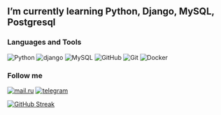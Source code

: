 


## I’m currently learning Python, Django, MySQL, Postgresql

### Languages and Tools

![Python](https://img.shields.io/badge/-Python-404040?style=flat-square&logo=Python)
![django](https://img.shields.io/badge/-django-404040?style=flat-square&logo=django)
![MySQL](https://img.shields.io/badge/-MySQL-404040?style=flat-square&logo=MySQL)
![GitHub](https://img.shields.io/badge/-GitHub-404040?style=flat-square&logo=GitHub)
![Git](https://img.shields.io/badge/-Git-404040?style=flat-square&logo=Git)
![Docker](https://img.shields.io/badge/-Docker-404040?style=flat-square&logo=Docker)


### Follow me
[![mail.ru](https://img.shields.io/badge/-mail.ru-404040?style=flat-square&logo=mail.ru)](mailto:lean90@mail.ru)
[![telegram](https://img.shields.io/badge/-telegram-404040?style=flat-square&logo=telegram)](https://t.me/An_Toons/)

[![GitHub Streak](https://github-readme-streak-stats.herokuapp.com/?user=An-Toons&theme=default&date_format=j%20M%5B%20Y%5D)](https://git.io/streak-stats)

